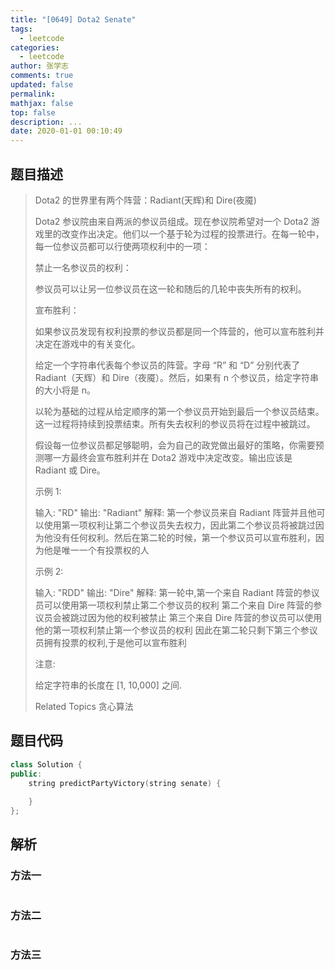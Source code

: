 ```yaml
---
title: "[0649] Dota2 Senate"
tags:
  - leetcode
categories:
  - leetcode
author: 张学志
comments: true
updated: false
permalink:
mathjax: false
top: false
description: ...
date: 2020-01-01 00:10:49
---
```


## 题目描述

> Dota2 的世界里有两个阵营：Radiant(天辉)和 Dire(夜魇) 
> 
> Dota2 参议院由来自两派的参议员组成。现在参议院希望对一个 Dota2 游戏里的改变作出决定。他们以一个基于轮为过程的投票进行。在每一轮中，每一位参议员都可以行使两项权利中的一项： 
> 
> 
> 
> 禁止一名参议员的权利： 
> 
> 参议员可以让另一位参议员在这一轮和随后的几轮中丧失所有的权利。 
> 
> 
> 宣布胜利： 
> 
> 
> 
> 如果参议员发现有权利投票的参议员都是同一个阵营的，他可以宣布胜利并决定在游戏中的有关变化。 
> 
> 
> 
> 给定一个字符串代表每个参议员的阵营。字母 “R” 和 “D” 分别代表了 Radiant（天辉）和 Dire（夜魇）。然后，如果有 n 个参议员，给定字符串的大小将是 n。 
> 
> 以轮为基础的过程从给定顺序的第一个参议员开始到最后一个参议员结束。这一过程将持续到投票结束。所有失去权利的参议员将在过程中被跳过。 
> 
> 假设每一位参议员都足够聪明，会为自己的政党做出最好的策略，你需要预测哪一方最终会宣布胜利并在 Dota2 游戏中决定改变。输出应该是 Radiant 或 Dire。 
> 
> 
> 
> 示例 1: 
> 
> 输入: "RD"
> 输出: "Radiant"
> 解释:  第一个参议员来自  Radiant 阵营并且他可以使用第一项权利让第二个参议员失去权力，因此第二个参议员将被跳过因为他没有任何权利。然后在第二轮的时候，第一个参议员可以宣布胜利，因为他是唯一一个有投票权的人
> 
> 
> 示例 2: 
> 
> 输入: "RDD"
> 输出: "Dire"
> 解释: 
> 第一轮中,第一个来自 Radiant 阵营的参议员可以使用第一项权利禁止第二个参议员的权利
> 第二个来自 Dire 阵营的参议员会被跳过因为他的权利被禁止
> 第三个来自 Dire 阵营的参议员可以使用他的第一项权利禁止第一个参议员的权利
> 因此在第二轮只剩下第三个参议员拥有投票的权利,于是他可以宣布胜利
> 
> 
> 
> 
> 注意: 
> 
> 
> 给定字符串的长度在 [1, 10,000] 之间. 
> 
> 
> 
> Related Topics 贪心算法

## 题目代码

```cpp
class Solution {
public:
    string predictPartyVictory(string senate) {
        
    }
};
```

## 解析

### 方法一

```cpp

```

### 方法二

```cpp

```

### 方法三

```cpp

```

